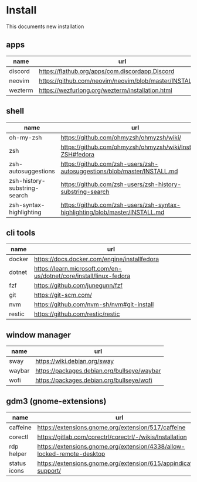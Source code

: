 # Install

This documents new installation

## apps

| name    | url                                                     |
| ------- | ------------------------------------------------------- |
| discord | https://flathub.org/apps/com.discordapp.Discord         |
| neovim  | https://github.com/neovim/neovim/blob/master/INSTALL.md |
| wezterm | https://wezfurlong.org/wezterm/installation.html        |

## shell

| name                         | url                                                                         |
| ---------------------------- | --------------------------------------------------------------------------- |
| oh-my-zsh                    | https://github.com/ohmyzsh/ohmyzsh/wiki/                                    |
| zsh                          | https://github.com/ohmyzsh/ohmyzsh/wiki/Installing-ZSH#fedora               |
| zsh-autosuggestions          | https://github.com/zsh-users/zsh-autosuggestions/blob/master/INSTALL.md     |
| zsh-history-substring-search | https://github.com/zsh-users/zsh-history-substring-search                   |
| zsh-syntax-highlighting      | https://github.com/zsh-users/zsh-syntax-highlighting/blob/master/INSTALL.md |

## cli tools

| name   | url                                                                |
| ------ | ------------------------------------------------------------------ |
| docker | https://docs.docker.com/engine/installfedora                       |
| dotnet | https://learn.microsoft.com/en-us/dotnet/core/install/linux-fedora |
| fzf    | https://github.com/junegunn/fzf                                    |
| git    | https://git-scm.com/                                               |
| nvm    | https://github.com/nvm-sh/nvm#git-install                          |
| restic | https://github.com/restic/restic                                   |

## window manager

| name   | url                                         |
| ------ | ------------------------------------------- |
| sway   | https://wiki.debian.org/sway                |
| waybar | https://packages.debian.org/bullseye/waybar |
| wofi   | https://packages.debian.org/bullseye/wofi   |

## gdm3 (gnome-extensions)

| name         | url                                                                     |
| ------------ | ----------------------------------------------------------------------- |
| caffeine     | https://extensions.gnome.org/extension/517/caffeine                     |
| corectl      | https://gitlab.com/corectrl/corectrl/-/wikis/Installation               |
| rdp helper   | https://extensions.gnome.org/extension/4338/allow-locked-remote-desktop |
| status icons | https://extensions.gnome.org/extension/615/appindicator-support/        |
